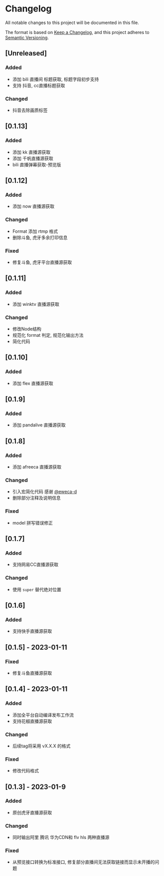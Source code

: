# Changelog

All notable changes to this project will be documented in this file.

The format is based on [Keep a Changelog](https://keepachangelog.com/en/1.0.0/),
and this project adheres to [Semantic Versioning](https://semver.org/spec/v2.0.0.html).

## [Unreleased]

### Added

- 添加 bili 直播间 标题获取, 标题字段初步支持
- 支持 抖音, cc直播标题获取

### Changed

- 抖音去除画质标签


## [0.1.13]

### Added

- 添加 kk 直播源获取
- 添加 千帆直播源获取
- bili 直播弹幕获取-预览版

## [0.1.12]

### Added

- 添加 now 直播源获取

### Changed

- Format 添加 rtmp 格式
- 删除斗鱼, 虎牙多余打印信息

### Fixed

- 修复斗鱼, 虎牙平台直播源获取


## [0.1.11]

### Added

- 添加 winktv 直播源获取

### Changed

- 修改Node结构
- 规范化 format 判定, 规范化输出方法
- 简化代码


## [0.1.10]

### Added

- 添加 flex 直播源获取

## [0.1.9]

### Added

- 添加 pandalive 直播源获取

## [0.1.8]

### Added

- 添加 afreeca 直播源获取

### Changed

- 引入宏简化代码 感谢 [@eweca-d](https://github.com/eweca-d)
- 删除部分注释及说明信息

### Fixed

- model 拼写错误修正



## [0.1.7]

### Added

- 支持网易CC直播源获取

### Changed

- 使用 `super` 替代绝对位置

## [0.1.6]

### Added

- 支持快手直播源获取

## [0.1.5] - 2023-01-11

### Fixed

- 修复斗鱼直播源获取


## [0.1.4] - 2023-01-11

### Added

- 添加全平台自动编译发布工作流
- 支持花椒直播源获取

### Changed

- 后续tag将采用 vX.X.X 的格式

### Fixed

- 修改代码格式


## [0.1.3] - 2023-01-9

### Added

- 原创虎牙直播源获取

### Changed

- 同时输出阿里 腾讯 华为CDN和 flv hls 两种直播源

### Fixed

- 从预览接口转换为标准接口, 修复部分直播间无法获取链接而显示未开播的问题